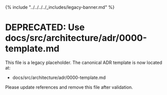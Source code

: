 {% include "../../../../_includes/legacy-banner.md" %}

# DEPRECATED: Use docs/src/architecture/adr/0000-template.md

This file is a legacy placeholder. The canonical ADR template is now located at:

- docs/src/architecture/adr/0000-template.md

Please update references and remove this file after validation.
